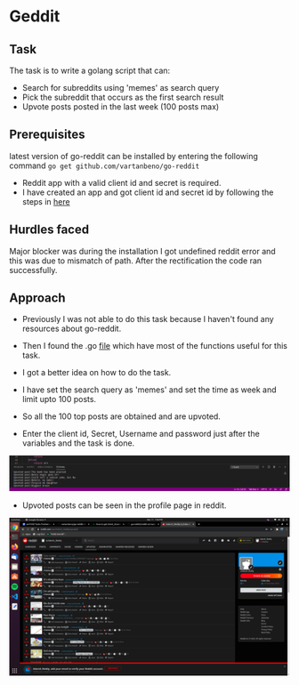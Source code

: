 #  Geddit

## Task
The task is to write a golang script that can:
* Search for subreddits using 'memes' as search query
* Pick the subreddit that occurs as the first search result
* Upvote posts posted in the last week (100 posts max)
	
## Prerequisites

latest version of go-reddit can be installed by entering the following command
` go get github.com/vartanbeno/go-reddit `

* Reddit app with a valid client id and secret is required.
* I have created an app and got client id and secret id by following the steps in [here](https://www.geeksforgeeks.org/how-to-get-client_id-and-client_secret-for-python-reddit-api-registration/)

## Hurdles faced
Major blocker was during the installation I got undefined reddit error and this was due to mismatch of path. After the rectification the code ran successfully.

## Approach

* Previously I was not able to do this task because I haven't found any resources about go-reddit.
* Then I found the .go [file](https://github.com/vartanbeno/go-reddit/tree/master/reddit) which have most of the functions useful for this task.
* I got a better idea on how to do the task.
* I have set the search query as 'memes' and set the time as week and limit upto 100 posts.
* So all the 100 top posts are obtained and are upvoted.

* Enter the client id, Secret, Username and password just after the variables and the task is done.

![scn](https://github.com/adarshreddy-g/amfoss-tasks/blob/master/task-06/Screenshot%20from%202020-12-11%2019-41-0433.png)

* Upvoted posts can be seen in the profile page in reddit.

![scn2](https://github.com/adarshreddy-g/amfoss-tasks/blob/master/task-06/Screenshot%20from%202020-12-11%2019-46-10.png)